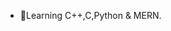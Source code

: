 - 🌱Learning C++,C,Python & MERN.

<!---
DevilAr69/DevilAr69 is a ✨ special ✨ repository because its `README.md` (this file) appears on your GitHub profile.
You can click the Preview link to take a look at your changes.
--->


